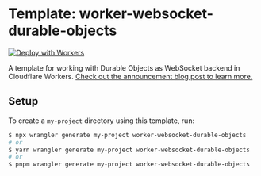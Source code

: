 # Template: worker-websocket-durable-objects

[![Deploy with Workers](https://deploy.workers.cloudflare.com/button)](https://deploy.workers.cloudflare.com/?url=https://github.com/cloudflare/workers-sdk/tree/main/templates/worker-durable-objects)

A template for working with Durable Objects as WebSocket backend in Cloudflare Workers. [Check out the announcement blog post to learn more.](https://blog.cloudflare.com/introducing-websockets-in-workers/)

## Setup

To create a `my-project` directory using this template, run:

```sh
$ npx wrangler generate my-project worker-websocket-durable-objects
# or
$ yarn wrangler generate my-project worker-websocket-durable-objects
# or
$ pnpm wrangler generate my-project worker-websocket-durable-objects
```
